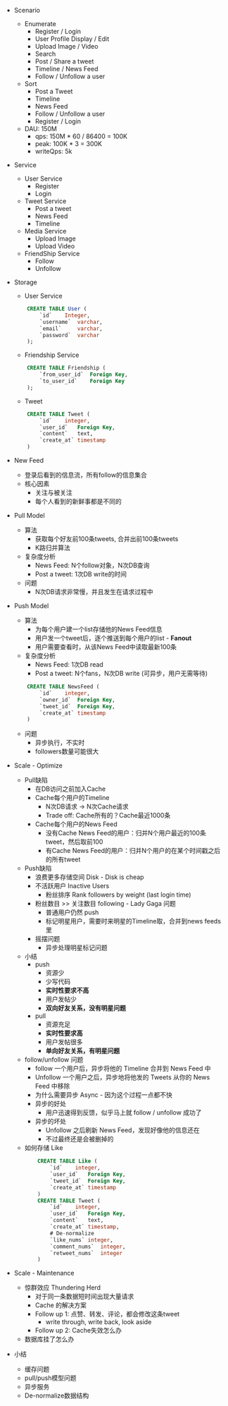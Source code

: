 * Scenario
    - Enumerate
        + Register / Login
        + User Profile Display / Edit
        + Upload Image / Video
        + Search
        + Post / Share a tweet
        + Timeline / News Feed
        + Follow / Unfollow a user
    - Sort
        + Post a Tweet
        + Timeline
        + News Feed
        + Follow / Unfollow a user
        + Register / Login
    - DAU: 150M
        + qps: 150M * 60 / 86400 = 100K
        + peak: 100K * 3 = 300K
        + writeQps: 5k
* Service
    - User Service
        + Register
        + Login
    - Tweet Service
        + Post a tweet
        + News Feed
        + Timeline
    - Media Service
        + Upload Image
        + Upload Video
    - FriendShip Service
        + Follow
        + Unfollow
* Storage
    - User Service
    ```sql
        CREATE TABLE User (
            `id`    Integer,
            `username`  varchar,
            `email`     varchar,
            `password`  varchar
        );
    ```
    - Friendship Service
    ```sql
        CREATE TABLE Friendship (
            `from_user_id`  Foreign Key,
            `to_user_id`    Foreign Key
        );
    ```
    - Tweet
    ```sql
        CREATE TABLE Tweet (
            `id`    integer,
            `user_id`   Foreign Key,
            `content`   text,
            `create_at` timestamp
        )
    ```

* New Feed
    - 登录后看到的信息流，所有follow的信息集合
    - 核心因素
        + 关注与被关注
        + 每个人看到的新鲜事都是不同的
* Pull Model
    - 算法
        + 获取每个好友前100条tweets, 合并出前100条tweets
        + K路归并算法
    - 复杂度分析
        + News Feed: N个follow对象，N次DB查询
        + Post a tweet: 1次DB write的时间
    - 问题
        + N次DB请求非常慢，并且发生在请求过程中
* Push Model
    - 算法
        + 为每个用户建一个list存储他的News Feed信息
        + 用户发一个tweet后，逐个推送到每个用户的list - **Fanout**
        + 用户需要查看时，从该News Feed中读取最新100条
    - 复杂度分析
        + News Feed: 1次DB read
        + Post a tweet: N个fans，N次DB write (可异步，用户无需等待)
    ```sql
        CREATE TABLE NewsFeed (
            `id`    integer,
            `owner_id`  Foreign Key,
            `tweet_id`  Foreign Key,
            `create_at` timestamp
        )
    ```
    - 问题
        + 异步执行，不实时
        + followers数量可能很大
* Scale - Optimize
    - Pull缺陷
        + 在DB访问之前加入Cache
        + Cache每个用户的Timeline
            * N次DB请求 -> N次Cache请求
            * Trade off: Cache所有的？Cache最近1000条
        + Cache每个用户的News Feed
            * 没有Cache News Feed的用户：归并N个用户最近的100条tweet，然后取前100
            * 有Cache News Feed的用户：归并N个用户的在某个时间戳之后的所有tweet
    - Push缺陷
        + 浪费更多存储空间 Disk - Disk is cheap
        + 不活跃用户 Inactive Users
            * 粉丝排序 Rank followers by weight (last login time)
        + 粉丝数目 >> 关注数目 following - Lady Gaga 问题
            * 普通用户仍然 push
            * 标记明星用户，需要时来明星的Timeline取，合并到news feeds里
        + 摇摆问题
            * 异步处理明星标记问题
    - 小结
        + push
            * 资源少
            * 少写代码
            * **实时性要求不高**
            * 用户发帖少
            * **双向好友关系，没有明星问题**
        + pull
            * 资源充足
            * **实时性要求高**
            * 用户发帖很多
            * **单向好友关系，有明星问题**
    - follow/unfollow 问题
        + follow 一个用户后，异步将他的 Timeline 合并到 News Feed 中
        + Unfollow 一个用户之后，异步地将他发的 Tweets 从你的 News Feed 中移除
        + 为什么需要异步 Async - 因为这个过程一点都不快
        + 异步的好处
            * 用户迅速得到反馈，似乎马上就 follow / unfollow 成功了
        + 异步的坏处
            * Unfollow 之后刷新 News Feed，发现好像他的信息还在
            * 不过最终还是会被删掉的
    - 如何存储 Like
        ```sql
            CREATE TABLE Like (
                `id`    integer,
                `user_id`   Foreign Key,
                `tweet_id`  Foreign Key,
                `create_at` timestamp
            )
            CREATE TABLE Tweet (
                `id`    integer,
                `user_id`   Foreign Key,
                `content`   text,
                `create_at` timestamp,
                # De-normalize
                `like_nums` integer,
                `comment_nums`  integer,
                `retweet_nums`  integer
            )
        ```
* Scale - Maintenance
    - 惊群效应 Thundering Herd
        + 对于同一条数据短时间出现大量请求
        + Cache 的解决方案
        + Follow up 1: 点赞、转发、评论，都会修改这条tweet
            * write through, write back, look aside
        + Follow up 2: Cache失效怎么办
    - 数据库挂了怎么办

* 小结
    - 缓存问题
    - pull/push模型问题
    - 异步服务
    - De-normalize数据结构
    



